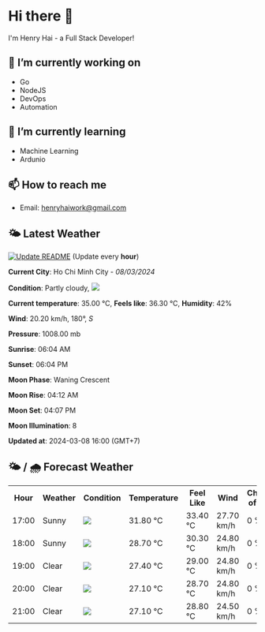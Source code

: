 # Hi there 👋

I'm Henry Hai - a Full Stack Developer!

## 🔭 I’m currently working on

- Go
- NodeJS
- DevOps
- Automation

## 🌱 I’m currently learning

- Machine Learning
- Ardunio

## 📫 How to reach me

- Email: <henryhaiwork@gmail.com>

## 🌤️ Latest Weather
[![Update README](https://github.com/henry0hai/henry0hai/actions/workflows/udpateReadme.yml/badge.svg)](https://github.com/henry0hai/henry0hai/actions/workflows/udpateReadme.yml)
(Update every **hour**)
<!-- CURRENT_WEATHER:START -->
**Current City**: Ho Chi Minh City - *08/03/2024*

**Condition**: Partly cloudy, <img src="https://cdn.weatherapi.com/weather/64x64/day/116.png"/>

**Current temperature**: 35.00 °C, **Feels like**: 36.30 °C, **Humidity**: 42%

**Wind**: 20.20 km/h, 180°, *S*

**Pressure**: 1008.00 mb

**Sunrise**: 06:04 AM

**Sunset**: 06:04 PM

**Moon Phase**: Waning Crescent

**Moon Rise**: 04:12 AM

**Moon Set**: 04:07 PM

**Moon Illumination**: 8

**Updated at**: 2024-03-08 16:00 (GMT+7)<!-- CURRENT_WEATHER:END -->

## 🌤️ / 🌧️ Forecast Weather
<!-- FORECAST_WEATHER:START -->
<table>
		<tr>
			<th>Hour</th>
			<th>Weather</th>
			<th>Condition</th>
			<th>Temperature</th>
			<th>Feel Like</th>
			<th>Wind</th>
			<th>Chance of Rain</th>
		</tr>
				<tr>
					<td>17:00</td>
					<td>Sunny</td>
					<td><img src='https://cdn.weatherapi.com/weather/64x64/day/113.png'/></td>
					<td>31.80 °C</td>
					<td>33.40 °C</td>
					<td>27.70 km/h</td>
					<td>0 %</td>
				</tr>
				<tr>
					<td>18:00</td>
					<td>Sunny</td>
					<td><img src='https://cdn.weatherapi.com/weather/64x64/day/113.png'/></td>
					<td>28.70 °C</td>
					<td>30.30 °C</td>
					<td>24.80 km/h</td>
					<td>0 %</td>
				</tr>
				<tr>
					<td>19:00</td>
					<td>Clear </td>
					<td><img src='https://cdn.weatherapi.com/weather/64x64/night/113.png'/></td>
					<td>27.40 °C</td>
					<td>29.00 °C</td>
					<td>24.80 km/h</td>
					<td>0 %</td>
				</tr>
				<tr>
					<td>20:00</td>
					<td>Clear </td>
					<td><img src='https://cdn.weatherapi.com/weather/64x64/night/113.png'/></td>
					<td>27.10 °C</td>
					<td>28.70 °C</td>
					<td>24.80 km/h</td>
					<td>0 %</td>
				</tr>
				<tr>
					<td>21:00</td>
					<td>Clear </td>
					<td><img src='https://cdn.weatherapi.com/weather/64x64/night/113.png'/></td>
					<td>27.10 °C</td>
					<td>28.80 °C</td>
					<td>24.50 km/h</td>
					<td>0 %</td>
				</tr>
</table>
<!-- FORECAST_WEATHER:END -->
